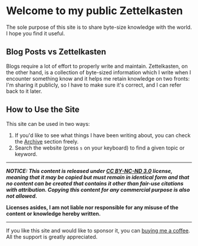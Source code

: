 # Welcome to my public Zettelkasten

The sole purpose of this site is to share byte-size knowledge with the world. I hope you find it useful.

## Blog Posts vs Zettelkasten

Blogs require a lot of effort to properly write and maintain. Zettelkasten, on the other hand, is a collection of byte-sized information which I write when I encounter something know and it helps me retain knowledge on two fronts: I'm sharing it publicly, so I have to make sure it's correct, and I can refer back to it later.


## How to Use the Site

This site can be used in two ways:

1. If you'd like to see what things I have been writing about, you can check the [Archive](./zet/) section freely.
1. Search the website (press `s` on your keyboard) to find a given topic or keyword.

---

***NOTICE: This content is released under [CC BY-NC-ND 3.0](https://creativecommons.org/licenses/by-nc-nd/3.0/deed.en) license, meaning that it may be copied but must remain in identical form and that no content can be created that contains it other than fair-use citations with attribution. Copying this content for any commercial purpose is also not allowed.***

**Licenses asides, I am not liable nor responsible for any misuse of the content or knowledge hereby written.**

---

If you like this site and would like to sponsor it, you can [buying me a coffee](https://ko-fi.com/gsilvapt). All the support is greatly appreciated.
